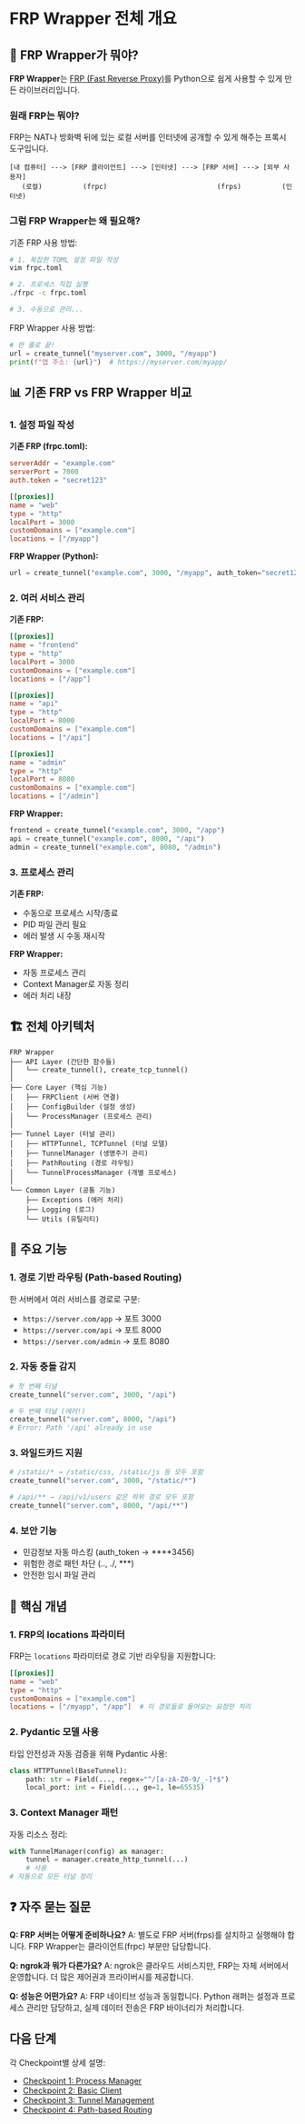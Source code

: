 # FRP Wrapper 전체 개요

## 🎯 FRP Wrapper가 뭐야?

**FRP Wrapper**는 [FRP (Fast Reverse Proxy)](https://github.com/fatedier/frp)를 Python으로 쉽게 사용할 수 있게 만든 라이브러리입니다.

### 원래 FRP는 뭐야?

FRP는 NAT나 방화벽 뒤에 있는 로컬 서버를 인터넷에 공개할 수 있게 해주는 프록시 도구입니다.

```
[내 컴퓨터] ---> [FRP 클라이언트] ---> [인터넷] ---> [FRP 서버] ---> [외부 사용자]
   (로컬)          (frpc)                           (frps)          (인터넷)
```

### 그럼 FRP Wrapper는 왜 필요해?

기존 FRP 사용 방법:
```bash
# 1. 복잡한 TOML 설정 파일 작성
vim frpc.toml

# 2. 프로세스 직접 실행
./frpc -c frpc.toml

# 3. 수동으로 관리...
```

FRP Wrapper 사용 방법:
```python
# 한 줄로 끝!
url = create_tunnel("myserver.com", 3000, "/myapp")
print(f"앱 주소: {url}")  # https://myserver.com/myapp/
```

## 📊 기존 FRP vs FRP Wrapper 비교

### 1. 설정 파일 작성

**기존 FRP (frpc.toml):**
```toml
serverAddr = "example.com"
serverPort = 7000
auth.token = "secret123"

[[proxies]]
name = "web"
type = "http"
localPort = 3000
customDomains = ["example.com"]
locations = ["/myapp"]
```

**FRP Wrapper (Python):**
```python
url = create_tunnel("example.com", 3000, "/myapp", auth_token="secret123")
```

### 2. 여러 서비스 관리

**기존 FRP:**
```toml
[[proxies]]
name = "frontend"
type = "http"
localPort = 3000
customDomains = ["example.com"]
locations = ["/app"]

[[proxies]]
name = "api"
type = "http"
localPort = 8000
customDomains = ["example.com"]
locations = ["/api"]

[[proxies]]
name = "admin"
type = "http"
localPort = 8080
customDomains = ["example.com"]
locations = ["/admin"]
```

**FRP Wrapper:**
```python
frontend = create_tunnel("example.com", 3000, "/app")
api = create_tunnel("example.com", 8000, "/api")
admin = create_tunnel("example.com", 8080, "/admin")
```

### 3. 프로세스 관리

**기존 FRP:**
- 수동으로 프로세스 시작/종료
- PID 파일 관리 필요
- 에러 발생 시 수동 재시작

**FRP Wrapper:**
- 자동 프로세스 관리
- Context Manager로 자동 정리
- 에러 처리 내장

## 🏗️ 전체 아키텍처

```
FRP Wrapper
├── API Layer (간단한 함수들)
│   └── create_tunnel(), create_tcp_tunnel()
│
├── Core Layer (핵심 기능)
│   ├── FRPClient (서버 연결)
│   ├── ConfigBuilder (설정 생성)
│   └── ProcessManager (프로세스 관리)
│
├── Tunnel Layer (터널 관리)
│   ├── HTTPTunnel, TCPTunnel (터널 모델)
│   ├── TunnelManager (생명주기 관리)
│   ├── PathRouting (경로 라우팅)
│   └── TunnelProcessManager (개별 프로세스)
│
└── Common Layer (공통 기능)
    ├── Exceptions (에러 처리)
    ├── Logging (로그)
    └── Utils (유틸리티)
```

## 🚀 주요 기능

### 1. 경로 기반 라우팅 (Path-based Routing)
한 서버에서 여러 서비스를 경로로 구분:
- `https://server.com/app` → 포트 3000
- `https://server.com/api` → 포트 8000
- `https://server.com/admin` → 포트 8080

### 2. 자동 충돌 감지
```python
# 첫 번째 터널
create_tunnel("server.com", 3000, "/api")

# 두 번째 터널 (에러!)
create_tunnel("server.com", 8000, "/api")
# Error: Path '/api' already in use
```

### 3. 와일드카드 지원
```python
# /static/* → /static/css, /static/js 등 모두 포함
create_tunnel("server.com", 3000, "/static/*")

# /api/** → /api/v1/users 같은 하위 경로 모두 포함
create_tunnel("server.com", 8000, "/api/**")
```

### 4. 보안 기능
- 민감정보 자동 마스킹 (auth_token → ****3456)
- 위험한 경로 패턴 차단 (.., ./, ***)
- 안전한 임시 파일 관리

## 🔑 핵심 개념

### 1. FRP의 locations 파라미터
FRP는 `locations` 파라미터로 경로 기반 라우팅을 지원합니다:
```toml
[[proxies]]
name = "web"
type = "http"
customDomains = ["example.com"]
locations = ["/myapp", "/app"]  # 이 경로들로 들어오는 요청만 처리
```

### 2. Pydantic 모델 사용
타입 안전성과 자동 검증을 위해 Pydantic 사용:
```python
class HTTPTunnel(BaseTunnel):
    path: str = Field(..., regex="^/[a-zA-Z0-9/_-]*$")
    local_port: int = Field(..., ge=1, le=65535)
```

### 3. Context Manager 패턴
자동 리소스 정리:
```python
with TunnelManager(config) as manager:
    tunnel = manager.create_http_tunnel(...)
    # 사용
# 자동으로 모든 터널 정리
```

## ❓ 자주 묻는 질문

**Q: FRP 서버는 어떻게 준비하나요?**
A: 별도로 FRP 서버(frps)를 설치하고 실행해야 합니다. FRP Wrapper는 클라이언트(frpc) 부분만 담당합니다.

**Q: ngrok과 뭐가 다른가요?**
A: ngrok은 클라우드 서비스지만, FRP는 자체 서버에서 운영합니다. 더 많은 제어권과 프라이버시를 제공합니다.

**Q: 성능은 어떤가요?**
A: FRP 네이티브 성능과 동일합니다. Python 래퍼는 설정과 프로세스 관리만 담당하고, 실제 데이터 전송은 FRP 바이너리가 처리합니다.

## 다음 단계

각 Checkpoint별 상세 설명:
- [Checkpoint 1: Process Manager](checkpoint-01-process-manager.md)
- [Checkpoint 2: Basic Client](checkpoint-02-basic-client.md)
- [Checkpoint 3: Tunnel Management](checkpoint-03-tunnel-management.md)
- [Checkpoint 4: Path-based Routing](checkpoint-04-path-routing.md)
